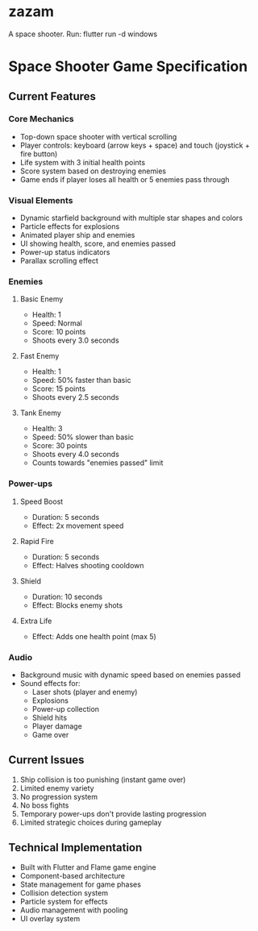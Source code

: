 # zazam

A space shooter.
Run:
flutter run -d windows





# Space Shooter Game Specification

## Current Features

### Core Mechanics
- Top-down space shooter with vertical scrolling
- Player controls: keyboard (arrow keys + space) and touch (joystick + fire button)
- Life system with 3 initial health points
- Score system based on destroying enemies
- Game ends if player loses all health or 5 enemies pass through

### Visual Elements
- Dynamic starfield background with multiple star shapes and colors
- Particle effects for explosions
- Animated player ship and enemies
- UI showing health, score, and enemies passed
- Power-up status indicators
- Parallax scrolling effect

### Enemies
1. Basic Enemy
   - Health: 1
   - Speed: Normal
   - Score: 10 points
   - Shoots every 3.0 seconds

2. Fast Enemy
   - Health: 1
   - Speed: 50% faster than basic
   - Score: 15 points
   - Shoots every 2.5 seconds

3. Tank Enemy
   - Health: 3
   - Speed: 50% slower than basic
   - Score: 30 points
   - Shoots every 4.0 seconds
   - Counts towards "enemies passed" limit

### Power-ups
1. Speed Boost
   - Duration: 5 seconds
   - Effect: 2x movement speed

2. Rapid Fire
   - Duration: 5 seconds
   - Effect: Halves shooting cooldown

3. Shield
   - Duration: 10 seconds
   - Effect: Blocks enemy shots

4. Extra Life
   - Effect: Adds one health point (max 5)

### Audio
- Background music with dynamic speed based on enemies passed
- Sound effects for:
  - Laser shots (player and enemy)
  - Explosions
  - Power-up collection
  - Shield hits
  - Player damage
  - Game over

## Current Issues
1. Ship collision is too punishing (instant game over)
2. Limited enemy variety
3. No progression system
4. No boss fights
5. Temporary power-ups don't provide lasting progression
6. Limited strategic choices during gameplay

## Technical Implementation
- Built with Flutter and Flame game engine
- Component-based architecture
- State management for game phases
- Collision detection system
- Particle system for effects
- Audio management with pooling
- UI overlay system